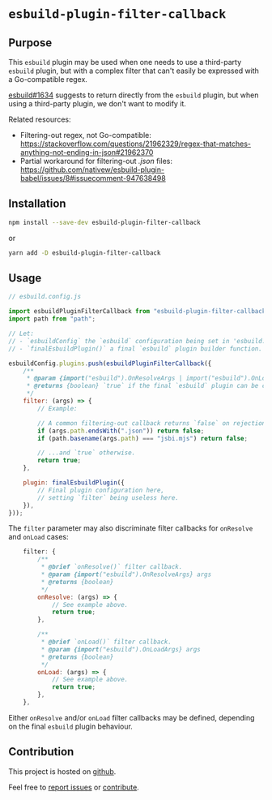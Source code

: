 # `esbuild-plugin-filter-callback`

## Purpose

This `esbuild` plugin may be used when one needs to use a third-party `esbuild` plugin,
but with a complex filter that can't easily be expressed with a Go-compatible regex.

[esbuild#1634](https://github.com/evanw/esbuild/issues/1634#issuecomment-927204088) suggests to return directly from the `esbuild` plugin,
but when using a third-party plugin, we don't want to modify it.

Related resources:
- Filtering-out regex, not Go-compatible: https://stackoverflow.com/questions/21962329/regex-that-matches-anything-not-ending-in-json#21962370
- Partial workaround for filtering-out *.json* files: https://github.com/nativew/esbuild-plugin-babel/issues/8#issuecomment-947638498


## Installation

```bash
npm install --save-dev esbuild-plugin-filter-callback
```
or
```bash
yarn add -D esbuild-plugin-filter-callback
```


## Usage

```js
// esbuild.config.js

import esbuildPluginFilterCallback from "esbuild-plugin-filter-callback";
import path from "path";

// Let:
// - `esbuildConfig` the `esbuild` configuration being set in 'esbuild.config.js'.
// - `finalEsbuildPlugin()` a final `esbuild` plugin builder function.

esbuildConfig.plugins.push(esbuildPluginFilterCallback({
    /**
     * @param {import("esbuild").OnResolveArgs | import("esbuild").OnLoadArgs} args Input information as given by `esbuild`.
     * @returns {boolean} `true` if the final `esbuild` plugin can be called, `false` if not.
     */
    filter: (args) => {
        // Example:

        // A common filtering-out callback returns `false` on rejection conditions...
        if (args.path.endsWith(".json")) return false;
        if (path.basename(args.path) === "jsbi.mjs") return false;

        // ...and `true` otherwise.
        return true;
    },

    plugin: finalEsbuildPlugin({
        // Final plugin configuration here,
        // setting `filter` being useless here.
    }),
}));
```

The `filter` parameter may also discriminate filter callbacks for `onResolve` and `onLoad` cases:
```js
    filter: {
        /**
         * @brief `onResolve()` filter callback.
         * @param {import("esbuild").OnResolveArgs} args
         * @returns {boolean}
         */
        onResolve: (args) => {
            // See example above.
            return true;
        },

        /**
         * @brief `onLoad()` filter callback.
         * @param {import("esbuild").OnLoadArgs} args
         * @returns {boolean}
         */
        onLoad: (args) => {
            // See example above.
            return true;
        },
    },
```
Either `onResolve` and/or `onLoad` filter callbacks may be defined, depending on the final `esbuild` plugin behaviour.


## Contribution

This project is hosted on [github](https://github.com/alxroyer/esbuild-plugin-filter-callback).

Feel free to [report issues](https://github.com/alxroyer/esbuild-plugin-filter-callback/issues)
or [contribute](https://github.com/alxroyer/esbuild-plugin-filter-callback/pulls).
